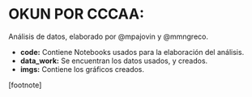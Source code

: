 # OKUN POR CCCAA:

Análisis de datos, elaborado por @mpajovin y @mmngreco.

- __code:__ Contiene Notebooks usados para la elaboración del análisis.
- __data_work:__ Se encuentran los datos usados, y creados.
- __imgs:__ Contiene los gráficos creados.

[footnote] 